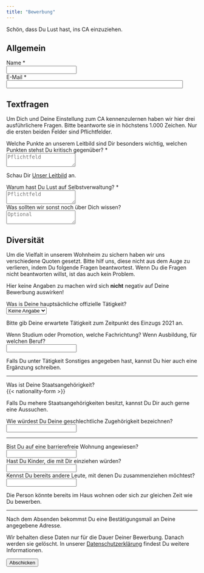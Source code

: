 ```yaml
---
title: "Bewerbung"
---
```


<form action="/website/bewerbung/send.php" method="post" accept-charset="utf-8">
<p>Schön, dass Du Lust hast, ins CA einzuziehen.</p>

<h2>Allgemein</h2>
<div class="field">
<label class="label" for="full_name">Name *</label>
	<div class="control has-icons-left">
        <input type="text" name="full_name" value="" class="input required" maxlength="100" required/>
        <span class="icon is-small is-left">
            <i class="icon-user"></i>
        </span>
    </div>
</div>

<div class="field">
    <label class="label" for="email">E-Mail *</label>
    <div class="control has-icons-left">
        <input type="email" name="email" value="" class="input required email"
            id="email" size="55" required/>
        <span class="icon is-small is-left">
            <i class="icon-mail-alt"></i>
        </span>
    </div>
</div>


<h2>Textfragen</h2>

<p>Um Dich und Deine Einstellung zum CA kennenzulernen haben wir hier
    drei ausführlichere Fragen. Bitte beantworte sie in höchstens 1.000
    Zeichen. Nur die ersten beiden Felder sind Pflichtfelder.</p>

<div class="field">
    <label class="label" for="leitbild">Welche Punkte an unserem Leitbild sind Dir besonders
        wichtig, welchen Punkten stehst Du kritisch gegenüber? *</label>
    <div class="control">
        <textarea name="leitbild" class="textarea" placeholder="Pflichtfeld" maxlength="1000" required></textarea>
    </div>
    <p class="help is-success">Schau Dir <a href="/leitbild">Unser Leitbild</a> an.</p>
</div>

<div class="field">
    <label class="label" for="selbstverwaltung">Warum hast Du Lust auf Selbstverwaltung? *</label>
    <div class="control">
        <textarea name="selbstverwaltung" class="textarea" placeholder="Pflichtfeld" maxlength="1000" required></textarea>
    </div>
</div>

<div class="field">
    <label class="label" for="sonstiges">Was sollten wir sonst noch über Dich wissen?</label>
    <div class="control">
        <textarea name="sonstiges" class="textarea" placeholder="Optional"
            maxlength="1000"></textarea>
    </div>
</div>


<h2>Diversität</h2>

<p>
    Um die Vielfalt in unserem Wohnheim zu sichern haben wir uns verschiedene
    Quoten gesetzt. Bitte hilf uns, diese nicht aus dem Auge zu verlieren, indem
    Du folgende Fragen beantwortest. Wenn Du die Fragen nicht beantworten
    willst, ist das auch kein Problem.
</p>

<p>
    Hier keine Angaben zu machen wird sich <b>nicht</b> negativ auf Deine Bewerbung auswirken!
</p>

<div class="field">
    <label class="label" for="occupation">Was is Deine hauptsächliche offizielle Tätigkeit?</label>
    <div class="control">
        <div class="select">
            <select name="occupation">
                <option>Keine Angabe</option>
                <option>Studium</option>
                <option>Promotion</option>
                <option>Ausbildung</option>
                <option>Sonstiges</option>
            </select>
        </div>
    </div>
    <p class="help">Bitte gib Deine erwartete Tätigkeit zum Zeitpunkt des Einzugs 2021 an.</p>
</div>

<div class="field">
    <label class="label" for="occupation_subject">Wenn Studium oder Promotion, welche Fachrichtung? Wenn Ausbildung, für welchen Beruf?</label>
    <div class="control">
        <input class="input" type="text" placeholder="" maxlength="60" name="occupation_subject">
    </div>
    <p class="help">Falls Du unter Tätigkeit Sonstiges angegeben hast, kannst Du hier auch eine Ergänzung schreiben.</p>
</div>

<hr>

<div class="field">
    <label class="label" for="nationality">Was ist Deine Staatsangehörigkeit?</label>
    <div class="control">
        {{< nationality-form >}}
    </div>
    <p class="help">Falls Du mehere Staatsangehörigkeiten besitzt, kannst Du Dir auch gerne eine Aussuchen.</p>
</div>

<div class="field">
    <label class="label" for="gender">Wie würdest Du Deine geschlechtliche Zugehörigkeit
        bezeichnen?</label>
    <div class="control">
        <input class="input" type="text" placeholder="" maxlength="60" name="gender">
    </div>
</div>

<!-- <div class="field">
    <label class="label">Fühlst Du Dich Gruppen zugehörig oder wirst zu Gruppen
        zugeordnet, die Diskriminierung ausgesetzt oder anderweitig strukturell
        benachteiligt sind? Wenn ja, welchen?</label>
    <div class="control">
        <input class="input" type="text" placeholder="" maxlength="60">
    </div>
</div> -->

<hr>

<div class="field">
    <label class="label" for="barrier_free">Bist Du auf eine barrierefreie Wohnung
        angewiesen?</label>
    <div class="control">
        <input class="input" type="text" placeholder="" maxlength="60" name="barrier_free">
    </div>
</div>

<div class="field">
    <label class="label" for="children">Hast Du Kinder, die mit Dir einziehen würden?</label>
    <div class="control">
        <input class="input" type="text" placeholder="" maxlength="60" name="children">
    </div>
</div>

<div class="field">
    <label class="label" for="contacts">Kennst Du bereits andere Leute, mit denen Du zusammenziehen
        möchtest?</label>
    <div class="control">
        <input class="input" type="text" placeholder="" maxlength="60" name="contacts">
    </div>
    <p class="help">Die Person könnte bereits im Haus wohnen oder sich zur gleichen Zeit wie Du bewerben.</p>
</div>

<hr>

<p>Nach dem Absenden bekommst Du eine Bestätigungsmail an Deine angegebene Adresse.</p>

<p>Wir behalten diese Daten nur für die Dauer Deiner Bewerbung. Danach werden sie gelöscht. In unserer <a href="https://collegiumacademicum.de/datenschutz/">Datenschutzerklärung</a> findest Du weitere Informationen.</p>

<div class="field">
    <div class="control">
        <label class="sr-only" for="submit"></label>
          <input type="hidden" name="language" value="de">
        <input type="submit" name="submit" value="Abschicken" class="button is-link" id="submit">
    </div>
</div>

</form>
